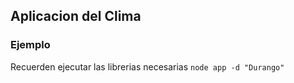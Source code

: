 ## Aplicacion del Clima

### Ejemplo
Recuerden ejecutar las librerias necesarias
```node app -d "Durango"```